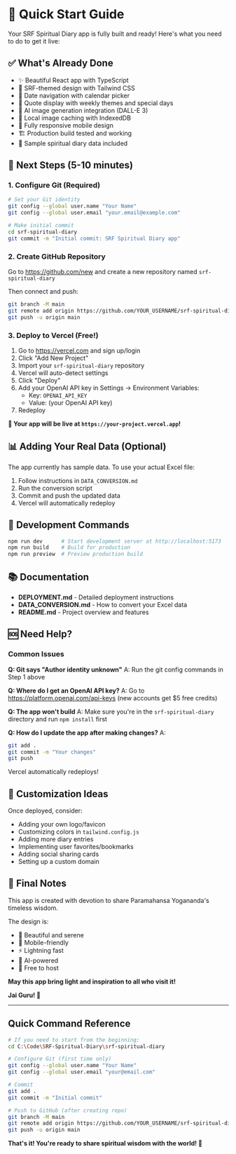 # 🚀 Quick Start Guide

Your SRF Spiritual Diary app is fully built and ready! Here's what you need to do to get it live:

## ✅ What's Already Done

- ✨ Beautiful React app with TypeScript
- 🎨 SRF-themed design with Tailwind CSS  
- 📅 Date navigation with calendar picker
- 🪷 Quote display with weekly themes and special days
- 🤖 AI image generation integration (DALL-E 3)
- 💾 Local image caching with IndexedDB
- 📱 Fully responsive mobile design
- 🏗️ Production build tested and working
- 📝 Sample spiritual diary data included

## 🎯 Next Steps (5-10 minutes)

### 1. Configure Git (Required)

```bash
# Set your Git identity
git config --global user.name "Your Name"
git config --global user.email "your.email@example.com"

# Make initial commit
cd srf-spiritual-diary
git commit -m "Initial commit: SRF Spiritual Diary app"
```

### 2. Create GitHub Repository

Go to https://github.com/new and create a new repository named `srf-spiritual-diary`

Then connect and push:
```bash
git branch -M main
git remote add origin https://github.com/YOUR_USERNAME/srf-spiritual-diary.git
git push -u origin main
```

### 3. Deploy to Vercel (Free!)

1. Go to https://vercel.com and sign up/login
2. Click "Add New Project"
3. Import your `srf-spiritual-diary` repository
4. Vercel will auto-detect settings
5. Click "Deploy"
6. Add your OpenAI API key in Settings → Environment Variables:
   - Key: `OPENAI_API_KEY`
   - Value: (your OpenAI API key)
7. Redeploy

**🎉 Your app will be live at `https://your-project.vercel.app`!**

## 📊 Adding Your Real Data (Optional)

The app currently has sample data. To use your actual Excel file:

1. Follow instructions in `DATA_CONVERSION.md`
2. Run the conversion script
3. Commit and push the updated data
4. Vercel will automatically redeploy

## 🔧 Development Commands

```bash
npm run dev      # Start development server at http://localhost:5173
npm run build    # Build for production
npm run preview  # Preview production build
```

## 📚 Documentation

- **DEPLOYMENT.md** - Detailed deployment instructions
- **DATA_CONVERSION.md** - How to convert your Excel data
- **README.md** - Project overview and features

## 🆘 Need Help?

### Common Issues

**Q: Git says "Author identity unknown"**
A: Run the git config commands in Step 1 above

**Q: Where do I get an OpenAI API key?**
A: Go to https://platform.openai.com/api-keys (new accounts get $5 free credits)

**Q: The app won't build**
A: Make sure you're in the `srf-spiritual-diary` directory and run `npm install` first

**Q: How do I update the app after making changes?**
A: 
```bash
git add .
git commit -m "Your changes"
git push
```
Vercel automatically redeploys!

## 🎨 Customization Ideas

Once deployed, consider:
- Adding your own logo/favicon
- Customizing colors in `tailwind.config.js`
- Adding more diary entries
- Implementing user favorites/bookmarks
- Adding social sharing cards
- Setting up a custom domain

## 🙏 Final Notes

This app is created with devotion to share Paramahansa Yogananda's timeless wisdom. 

The design is:
- 🪷 Beautiful and serene
- 📱 Mobile-friendly
- ⚡ Lightning fast
- 🎨 AI-powered
- 💝 Free to host

**May this app bring light and inspiration to all who visit it!**

**Jai Guru! 🪷**

---

## Quick Command Reference

```bash
# If you need to start from the beginning:
cd C:\Code\SRF-Spiritual-Diary\srf-spiritual-diary

# Configure Git (first time only)
git config --global user.name "Your Name"  
git config --global user.email "your@email.com"

# Commit
git add .
git commit -m "Initial commit"

# Push to GitHub (after creating repo)
git branch -M main
git remote add origin https://github.com/YOUR_USERNAME/srf-spiritual-diary.git
git push -u origin main
```

**That's it! You're ready to share spiritual wisdom with the world! 🌟**

